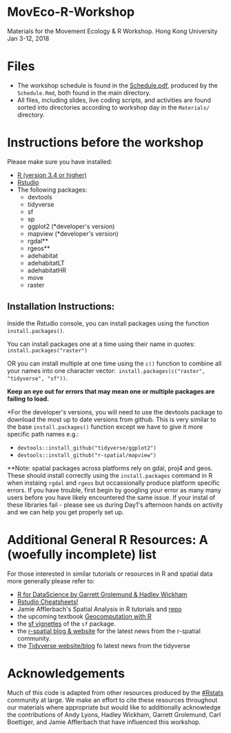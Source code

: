 # MovEco-R-Workshop
Materials for the Movement Ecology &amp; R Workshop. Hong Kong University Jan 3-12, 2018

# Files
- The workshop schedule is found in the [Schedule.pdf](https://github.com/dpseidel/MovEco-R-Workshop/blob/master/Schedule.pdf), produced by the `Schedule.Rmd`, both found in the main directory. 
- All files, including slides, live coding scripts, and activities are found sorted into directories according to workshop day in the `Materials/` directory.

# Instructions before the workshop
Please make sure you have installed:

- [R (version 3.4 or higher)](https://www.r-project.org/)
- [Rstudio](https://www.rstudio.com/products/rstudio/download/#download) 
- The following packages:
    - devtools
    - tidyverse
    - sf
    - sp
    - ggplot2 (*developer's version)
    - mapview (*developer's version)
    - rgdal**
    - rgeos**
    - adehabitat
    - adehabitatLT
    - adehabitatHR
    - move
    - raster
  
## Installation Instructions:
Inside the Rstudio console, you can install packages using the function `install.packages()`.

You can install packages one at a time using their name in quotes: `install.packages("raster")`

OR you can install multiple at one time using the `c()` function to combine all your names into one character vector:` install.packages(c("raster", "tidyverse", "sf"))`. 

**Keep an eye out for errors that may mean one or multiple packages are failing to load.**

*For the developer's versions, you will need to use the devtools package to download the most up to date versions from github.
This is very similar to the base `install.packages()` function except we have to give it more specific path names e.g.:
- `devtools::install_github("tidyverse/ggplot2")`
- `devtools::install_github("r-spatial/mapview")`

**Note: spatial packages across platforms rely on gdal, proj4 and geos. These should install correctly using the `install.packages` command in R when instaing `rgdal` and `rgeos` but occassionally produce platform specific errors. If you have trouble, first begin by googling your error as many many users before you have likely encountered the same issue. If your instal of these libraries fail - please see us during Day1's afternoon hands on activity and we can help you get properly set up. 

# Additional General R Resources: A (woefully incomplete) list 
For those interested in similar tutorials or resources in R and spatial data more generally please refer to:
- [R for DataScience by Garrett Grolemund & Hadley Wickham](http://r4ds.had.co.nz/)
- [Rstudio Cheatsheets!](https://www.rstudio.com/resources/cheatsheets/) 
- Jamie Afflerbach's Spatial Analysis in R tutorials and [repo](https://github.com/jafflerbach/spatial-analysis-R)
- the upcoming textbook [Geocomputation with R](http://robinlovelace.net/geocompr/)
- the [sf vignettes](https://cran.r-project.org/web/packages/sf/) of the `sf` package.
- the [r-spatial blog & website](http://r-spatial.org/) for the latest news from the r-spatial community.
- the [Tidyverse website/blog](https://www.tidyverse.org/articles/) fo latest news from the tidyverse


# Acknowledgements
Much of this code is adapted from other resources produced by the [#Rstats](https://twitter.com/search?q=%23rstats&src=typd) community at large. We make an effort to cite these resources throughout our materials where appropriate but would like to additionally acknowledge the contributions of Andy Lyons, Hadley Wickham, Garrett Grolemund, Carl Boettiger, and Jamie Afflerbach that have influenced this workshop. 

